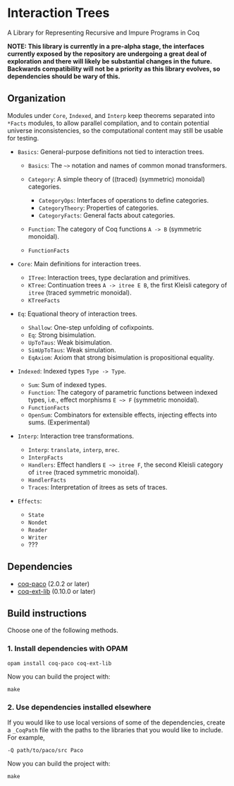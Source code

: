 # Interaction Trees

A Library for Representing Recursive and Impure Programs in Coq

**NOTE: This library is currently in a pre-alpha stage, the interfaces currently exposed by the repository are undergoing a great deal of exploration and there will likely be substantial changes in the future. Backwards compatibility will not be a priority as this library evolves, so dependencies should be wary of this.**

## Organization

Modules under `Core`, `Indexed`, and `Interp` keep theorems separated into
`*Facts` modules, to allow parallel compilation, and to contain potential
universe inconsistencies, so the computational content may still be
usable for testing.

- `Basics`: General-purpose definitions not tied to interaction trees.

    + `Basics`: The `~>` notation and names of common monad transformers.
    + `Category`: A simple theory of ((traced) (symmetric) monoidal) categories.

        * `CategoryOps`: Interfaces of operations to define categories.
        * `CategoryTheory`: Properties of categories.
        * `CategoryFacts`: General facts about categories.

    + `Function`: The category of Coq functions `A -> B` (symmetric monoidal).
    + `FunctionFacts`

- `Core`: Main definitions for interaction trees.

    + `ITree`: Interaction trees, type declaration and primitives.
    + `KTree`: Continuation trees `A -> itree E B`, the first Kleisli category
      of `itree` (traced symmetric monoidal).
    + `KTreeFacts`

- `Eq`: Equational theory of interaction trees.

    + `Shallow`: One-step unfolding of cofixpoints.
    + `Eq`: Strong bisimulation.
    + `UpToTaus`: Weak bisimulation.
    + `SimUpToTaus`: Weak simulation.
    + `EqAxiom`: Axiom that strong bisimulation is propositional equality.

- `Indexed`: Indexed types `Type -> Type`.

    + `Sum`: Sum of indexed types.
    + `Function`: The category of parametric functions between indexed types,
      i.e., effect morphisms `E ~> F` (symmetric monoidal).
    + `FunctionFacts`
    + `OpenSum`: Combinators for extensible effects, injecting effects into
      sums. (Experimental)

- `Interp`: Interaction tree transformations.

    + `Interp`: `translate`, `interp`, `mrec`.
    + `InterpFacts`
    + `Handlers`: Effect handlers `E ~> itree F`, the second Kleisli category
      of `itree` (traced symmetric monoidal).
    + `HandlerFacts`
    + `Traces`: Interpretation of itrees as sets of traces.

- `Effects`:

    + `State`
    + `Nondet`
    + `Reader`
    + `Writer`
    + ???

## Dependencies

- [coq-paco](https://github.com/snu-sf/paco) (2.0.2 or later)
- [coq-ext-lib](https://github.com/coq-ext-lib/coq-ext-lib) (0.10.0 or later)

## Build instructions

Choose one of the following methods.

### 1. Install dependencies with OPAM

```
opam install coq-paco coq-ext-lib
```

Now you can build the project with:

```
make
```

### 2. Use dependencies installed elsewhere

If you would like to use local versions of some of the dependencies, create a
`_CoqPath` file with the paths to the libraries that you would like to include.
For example,

```
-Q path/to/paco/src Paco
```

Now you can build the project with:

```
make
```

